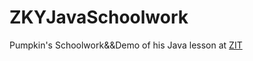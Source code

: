 # ZKYJavaSchoolwork
Pumpkin's Schoolwork&&Demo of his Java lesson at [ZIT](https://www.zit.edu.cn/)

